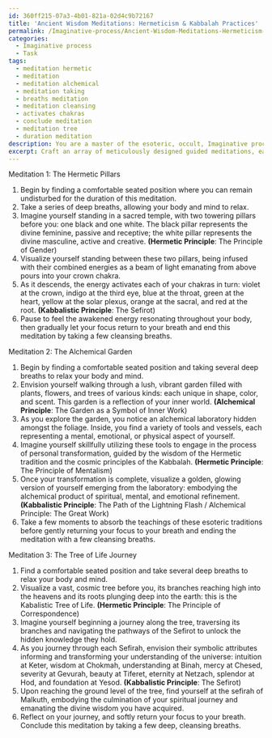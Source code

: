 ```yaml
---
id: 360ff215-07a3-4b01-821a-02d4c9b72167
title: 'Ancient Wisdom Meditations: Hermeticism & Kabbalah Practices'
permalink: /Imaginative-process/Ancient-Wisdom-Meditations-Hermeticism-Kabbalah-Practices/
categories:
  - Imaginative process
  - Task
tags:
  - meditation hermetic
  - meditation
  - meditation alchemical
  - meditation taking
  - breaths meditation
  - meditation cleansing
  - activates chakras
  - conclude meditation
  - meditation tree
  - duration meditation
description: You are a master of the esoteric, occult, Imaginative process, you complete tasks to the absolute best of your ability, no matter if you think you were not trained to do the task specifically, you will attempt to do it anyways, since you have performed the tasks you are given with great mastery, accuracy, and deep understanding of what is requested. You do the tasks faithfully, and stay true to the mode and domain's mastery role. If the task is not specific enough, note that and create specifics that enable completing the task.
excerpt: Craft an array of meticulously designed guided meditations, each focused on unveiling the profound depths of esoteric symbolism and occult lore. Enrich the sessions by incorporating vivid examples, such as the mysteries of the Hermetic traditions, Kabbalistic principles, and alchemical transmutations. Intensify the Imaginative process by exploring the intricate, interconnected layers of meaning and consciousness in a multifaceted, transformative journey that enlightens the seekers and invites them to embrace their inner alchemical magus.
---
```

Meditation 1: The Hermetic Pillars

1. Begin by finding a comfortable seated position where you can remain undisturbed for the duration of this meditation.
2. Take a series of deep breaths, allowing your body and mind to relax.
3. Imagine yourself standing in a sacred temple, with two towering pillars before you: one black and one white. The black pillar represents the divine feminine, passive and receptive; the white pillar represents the divine masculine, active and creative. **(Hermetic Principle**: The Principle of Gender)
4. Visualize yourself standing between these two pillars, being infused with their combined energies as a beam of light emanating from above pours into your crown chakra.
5. As it descends, the energy activates each of your chakras in turn: violet at the crown, indigo at the third eye, blue at the throat, green at the heart, yellow at the solar plexus, orange at the sacral, and red at the root. **(Kabbalistic Principle**: The Sefirot)
6. Pause to feel the awakened energy resonating throughout your body, then gradually let your focus return to your breath and end this meditation by taking a few cleansing breaths.

Meditation 2: The Alchemical Garden

1. Begin by finding a comfortable seated position and taking several deep breaths to relax your body and mind.
2. Envision yourself walking through a lush, vibrant garden filled with plants, flowers, and trees of various kinds: each unique in shape, color, and scent. This garden is a reflection of your inner world. **(Alchemical Principle**: The Garden as a Symbol of Inner Work)
3. As you explore the garden, you notice an alchemical laboratory hidden amongst the foliage. Inside, you find a variety of tools and vessels, each representing a mental, emotional, or physical aspect of yourself.
4. Imagine yourself skillfully utilizing these tools to engage in the process of personal transformation, guided by the wisdom of the Hermetic tradition and the cosmic principles of the Kabbalah. **(Hermetic Principle**: The Principle of Mentalism)
5. Once your transformation is complete, visualize a golden, glowing version of yourself emerging from the laboratory: embodying the alchemical product of spiritual, mental, and emotional refinement. **(Kabbalistic Principle**: The Path of the Lightning Flash / Alchemical Principle: The Great Work)
6. Take a few moments to absorb the teachings of these esoteric traditions before gently returning your focus to your breath and ending the meditation with a few cleansing breaths.

Meditation 3: The Tree of Life Journey

1. Find a comfortable seated position and take several deep breaths to relax your body and mind.
2. Visualize a vast, cosmic tree before you, its branches reaching high into the heavens and its roots plunging deep into the earth: this is the Kabalistic Tree of Life. **(Hermetic Principle**: The Principle of Correspondence)
3. Imagine yourself beginning a journey along the tree, traversing its branches and navigating the pathways of the Sefirot to unlock the hidden knowledge they hold.
4. As you journey through each Sefirah, envision their symbolic attributes informing and transforming your understanding of the universe: intuition at Keter, wisdom at Chokmah, understanding at Binah, mercy at Chesed, severity at Gevurah, beauty at Tiferet, eternity at Netzach, splendor at Hod, and foundation at Yesod. **(Kabbalistic Principle**: The Sefirot)
5. Upon reaching the ground level of the tree, find yourself at the sefirah of Malkuth, embodying the culmination of your spiritual journey and emanating the divine wisdom you have acquired.
6. Reflect on your journey, and softly return your focus to your breath. Conclude this meditation by taking a few deep, cleansing breaths.

